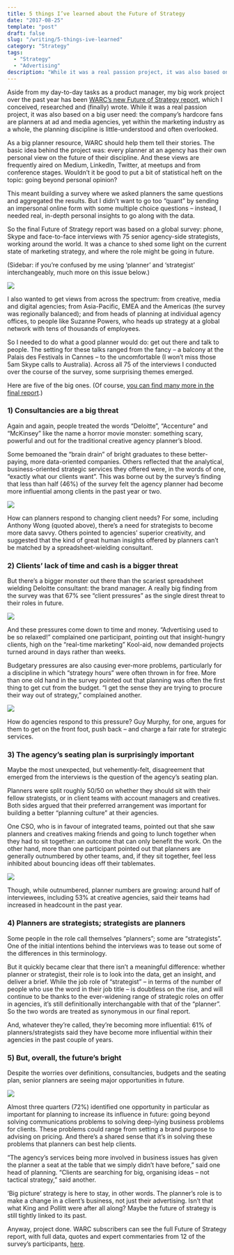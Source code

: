 ```yaml
---
title: 5 things I’ve learned about the Future of Strategy
date: "2017-08-25"
template: "post"
draft: false
slug: "/writing/5-things-ive-learned"
category: "Strategy"
tags:
  - "Strategy"
  - "Advertising"
description: "While it was a real passion project, it was also based on a big user need: the company’s hardcore fans are planners at ad and media agencies, yet within the marketing industry as a whole, the planning discipline is little-understood and often overlooked."
---
```


Aside from my day-to-day tasks as a product manager, my big work project over the past year has been [WARC’s new Future of Strategy report](http://content.warc.com/read-the-warc-future-of-strategy-2017-report), which I conceived, researched and (finally) wrote. While it was a real passion project, it was also based on a big user need: the company’s hardcore fans are planners at ad and media agencies, yet within the marketing industry as a whole, the planning discipline is little-understood and often overlooked.

As a big planner resource, WARC should help them tell their stories. The basic idea behind the project was: every planner at an agency has their own personal view on the future of their discipline. And these views are frequently aired on Medium, LinkedIn, Twitter, at meetups and from conference stages. Wouldn’t it be good to put a bit of statistical heft on the topic: going beyond personal opinion?

This meant building a survey where we asked planners the same questions and aggregated the results. But I didn’t want to go too “quant” by sending an impersonal online form with some multiple choice questions – instead, I needed real, in-depth personal insights to go along with the data.

So the final Future of Strategy report was based on a global survey: phone, Skype and face-to-face interviews with 75 senior agency-side strategists, working around the world. It was a chance to shed some light on the current state of marketing strategy, and where the role might be going in future.

(Sidebar: if you’re confused by me using ‘planner’ and ‘strategist’ interchangeably, much more on this issue below.)

![](/media/5-things-ive-learned-1.png)

I also wanted to get views from across the spectrum: from creative, media and digital agencies; from Asia-Pacific, EMEA and the Americas (the survey was regionally balanced); and from heads of planning at individual agency offices, to people like Suzanne Powers, who heads up strategy at a global network with tens of thousands of employees.

So I needed to do what a good planner would do: get out there and talk to people. The setting for these talks ranged from the fancy – a balcony at the Palais des Festivals in Cannes – to the uncomfortable (I won’t miss those 5am Skype calls to Australia). Across all 75 of the interviews I conducted over the course of the survey, some surprising themes emerged.

Here are five of the big ones. (Of course, [you can find many more in the final report](http://content.warc.com/read-the-warc-future-of-strategy-2017-report).)

### **1) Consultancies are a big threat**
Again and again, people treated the words “Deloitte”, “Accenture” and “McKinsey” like the name a horror movie monster: something scary, powerful and out for the traditional creative agency planner’s blood.

Some bemoaned the “brain drain” of bright graduates to these better-paying, more data-oriented companies. Others reflected that the analytical, business-oriented strategic services they offered were, in the words of one, “exactly what our clients want”. This was borne out by the survey’s finding that less than half (46%) of the survey felt the agency planner had become more influential among clients in the past year or two.

![](/media/5-things-ive-learned-2.png)

How can planners respond to changing client needs? For some, including Anthony Wong (quoted above), there’s a need for strategists to become more data savvy. Others pointed to agencies’ superior creativity, and suggested that the kind of great human insights offered by planners can’t be matched by a spreadsheet-wielding consultant.

### **2) Clients’ lack of time and cash is a bigger threat**
But there’s a bigger monster out there than the scariest spreadsheet wielding Deloitte consultant: the brand manager. A really big finding from the survey was that 67% see “client pressures” as the single direst threat to their roles in future.

![](/media/5-things-ive-learned-3.png)

And these pressures come down to time and money. “Advertising used to be so relaxed!” complained one participant, pointing out that insight-hungry clients, high on the “real-time marketing” Kool-aid, now demanded projects turned around in days rather than weeks.

Budgetary pressures are also causing ever-more problems, particularly for a discipline in which “strategy hours” were often thrown in for free. More than one old hand in the survey pointed out that planning was often the first thing to get cut from the budget. “I get the sense they are trying to procure their way out of strategy,” complained another.

![](/media/5-things-ive-learned-4.png)

How do agencies respond to this pressure? Guy Murphy, for one, argues for them to get on the front foot, push back – and charge a fair rate for strategic services.

### **3) The agency’s seating plan is surprisingly important**
Maybe the most unexpected, but vehemently-felt, disagreement that emerged from the interviews is the question of the agency’s seating plan.

Planners were split roughly 50/50 on whether they should sit with their fellow strategists, or in client teams with account managers and creatives. Both sides argued that their preferred arrangement was important for building a better “planning culture” at their agencies.

One CSO, who is in favour of integrated teams, pointed out that she saw planners and creatives making friends and going to lunch together when they had to sit together: an outcome that can only benefit the work. On the other hand, more than one participant pointed out that planners are generally outnumbered by other teams, and, if they sit together, feel less inhibited about bouncing ideas off their tablemates.

![](/media/5-things-ive-learned-5.png)

Though, while outnumbered, planner numbers are growing: around half of interviewees, including 53% at creative agencies, said their teams had increased in headcount in the past year.

### **4) Planners are strategists; strategists are planners**
Some people in the role call themselves “planners”; some are “strategists”. One of the initial intentions behind the interviews was to tease out some of the differences in this terminology.

But it quickly became clear that there isn’t a meaningful difference: whether planner or strategist, their role is to look into the data, get an insight, and deliver a brief. While the job role of “strategist” – in terms of the number of people who use the word in their job title – is doubtless on the rise, and will continue to be thanks to the ever-widening range of strategic roles on offer in agencies, it’s still definitionally interchangable with that of the “planner”. So the two words are treated as synonymous in our final report.

And, whatever they’re called, they’re becoming more influential: 61% of planners/strategists said they have become more influential within their agencies in the past couple of years.

### **5) But, overall, the future’s bright**
Despite the worries over definitions, consultancies, budgets and the seating plan, senior planners are seeing major opportunities in future.

![](/media/5-things-ive-learned-6.png)

Almost three quarters (72%) identified one opportunity in particular as important for planning to increase its influence in future: going beyond solving communications problems to solving deep-lying business problems for clients. These problems could range from setting a brand purpose to advising on pricing. And there’s a shared sense that it’s in solving these problems that planners can best help clients.

“The agency’s services being more involved in business issues has given the planner a seat at the table that we simply didn’t have before,” said one head of planning. “Clients are searching for big, organising ideas – not tactical strategy,” said another.

‘Big picture’ strategy is here to stay, in other words. The planner’s role is to make a change in a client’s business, not just their advertising. Isn’t that what King and Pollitt were after all along? Maybe the future of strategy is still tightly linked to its past.

Anyway, project done. WARC subscribers can see the full Future of Strategy report, with full data, quotes and expert commentaries from 12 of the survey’s participants, [here](https://www.warc.com/NewsAndOpinion/News/What_is_the_Future_of_Strategy/38932).
